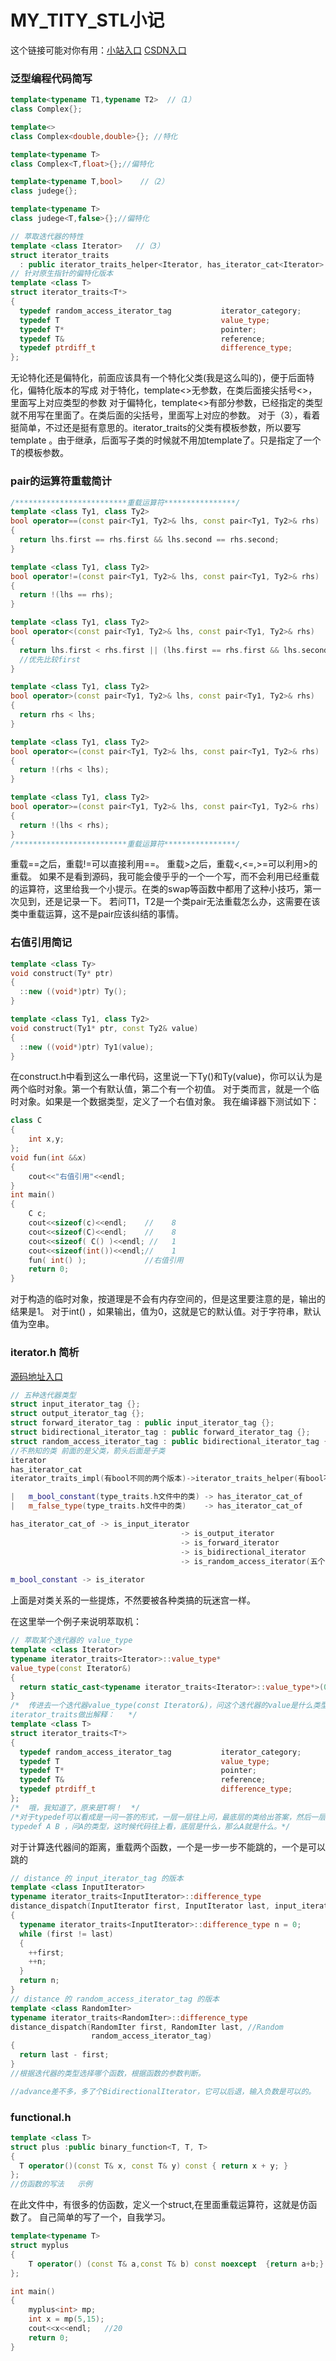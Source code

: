 # MY_TITY_STL小记

这个链接可能对你有用：[小站入口](https://codesniperyang.github.io/2020/06/30/c++newfeatures/) [CSDN入口](https://blog.csdn.net/qq_43693424/article/details/107052139) 

### 泛型编程代码简写

```c++
template<typename T1,typename T2>  //（1）
class Complex{};

template<>
class Complex<double,double>{}; //特化

template<typename T>
class Complex<T,float>{};//偏特化

template<typename T,bool>    //（2）
class judege{};

template<typename T>
class judege<T,false>{};//偏特化

// 萃取迭代器的特性
template <class Iterator>   //（3）
struct iterator_traits
  : public iterator_traits_helper<Iterator, has_iterator_cat<Iterator>::value> {};
// 针对原生指针的偏特化版本
template <class T>
struct iterator_traits<T*>
{
  typedef random_access_iterator_tag           iterator_category;
  typedef T                                    value_type;
  typedef T*                                   pointer;
  typedef T&                                   reference;
  typedef ptrdiff_t                            difference_type;
};

```

无论特化还是偏特化，前面应该具有一个特化父类(我是这么叫的)，便于后面特化，偏特化版本的写成
对于特化，template<>无参数，在类后面接尖括号<>，里面写上对应类型的参数
对于偏特化，template<>有部分参数，已经指定的类型就不用写在里面了。在类后面的尖括号，里面写上对应的参数。
对于（3），看着挺简单，不过还是挺有意思的。iterator_traits的父类有模板参数，所以要写template <class Iterator>。由于继承，后面写子类的时候就不用加template了。只是指定了一个T的模板参数。



### pair的运算符重载简计

```c++
/*************************重载运算符****************/
template <class Ty1, class Ty2>
bool operator==(const pair<Ty1, Ty2>& lhs, const pair<Ty1, Ty2>& rhs)
{
  return lhs.first == rhs.first && lhs.second == rhs.second;
}

template <class Ty1, class Ty2>
bool operator!=(const pair<Ty1, Ty2>& lhs, const pair<Ty1, Ty2>& rhs)
{
  return !(lhs == rhs);
}

template <class Ty1, class Ty2>
bool operator<(const pair<Ty1, Ty2>& lhs, const pair<Ty1, Ty2>& rhs)
{
  return lhs.first < rhs.first || (lhs.first == rhs.first && lhs.second < rhs.second);
  //优先比较first
}

template <class Ty1, class Ty2>
bool operator>(const pair<Ty1, Ty2>& lhs, const pair<Ty1, Ty2>& rhs)
{
  return rhs < lhs;
}

template <class Ty1, class Ty2>
bool operator<=(const pair<Ty1, Ty2>& lhs, const pair<Ty1, Ty2>& rhs)
{
  return !(rhs < lhs);
}

template <class Ty1, class Ty2>
bool operator>=(const pair<Ty1, Ty2>& lhs, const pair<Ty1, Ty2>& rhs)
{
  return !(lhs < rhs);
}
/*************************重载运算符****************/
```

重载==之后，重载!=可以直接利用==。
重载>之后，重载<,<=,>=可以利用>的重载。
如果不是看到源码，我可能会傻乎乎的一个一个写，而不会利用已经重载的运算符，这里给我一个小提示。在类的swap等函数中都用了这种小技巧，第一次见到，还是记录一下。
若问T1，T2是一个类pair无法重载怎么办，这需要在该类中重载运算，这不是pair应该纠结的事情。



### 右值引用简记

```c++
template <class Ty>
void construct(Ty* ptr)
{
  ::new ((void*)ptr) Ty();
}

template <class Ty1, class Ty2>
void construct(Ty1* ptr, const Ty2& value)
{
  ::new ((void*)ptr) Ty1(value);
}	
```

在construct.h中看到这么一串代码，这里说一下Ty()和Ty(value)，你可以认为是两个临时对象。第一个有默认值，第二个有一个初值。
对于类而言，就是一个临时对象。如果是一个数据类型，定义了一个右值对象。
我在编译器下测试如下：

```c++
class C
{
    int x,y;
};
void fun(int &&x)
{
    cout<<"右值引用"<<endl;
}
int main()
{
    C c;
    cout<<sizeof(c)<<endl;    //    8
    cout<<sizeof(C)<<endl;    //    8
    cout<<sizeof( C() )<<endl; //   1
    cout<<sizeof(int())<<endl;//    1
    fun( int() );             //右值引用
    return 0;
}

```

对于构造的临时对象，按道理是不会有内存空间的，但是这里要注意的是，输出的结果是1。
对于int() ，如果输出，值为0，这就是它的默认值。对于字符串，默认值为空串。



### iterator.h  简析

[源码地址入口](https://github.com/Alinshans/MyTinySTL/blob/master/MyTinySTL/iterator.h) 

```c++
// 五种迭代器类型
struct input_iterator_tag {};
struct output_iterator_tag {};
struct forward_iterator_tag : public input_iterator_tag {};
struct bidirectional_iterator_tag : public forward_iterator_tag {};
struct random_access_iterator_tag : public bidirectional_iterator_tag {};
//不熟知的类 前面的是父类，箭头后面是子类
iterator
has_iterator_cat
iterator_traits_impl(有bool不同的两个版本)->iterator_traits_helper(有bool不同的两个版本)  -> iterator_traits(有偏特化的多个版本)

|   m_bool_constant(type_traits.h文件中的类) -> has_iterator_cat_of     |
|   m_false_type(type_traits.h文件中的类)    -> has_iterator_cat_of		 | 

has_iterator_cat_of -> is_input_iterator
									  -> is_output_iterator
									  -> is_forward_iterator
									  -> is_bidirectional_iterator
									  -> is_random_access_iterator(五个子类)
									  
m_bool_constant -> is_iterator
```

上面是对类关系的一些提炼，不然要被各种类搞的玩迷宫一样。

在这里举一个例子来说明萃取机：

```c++
// 萃取某个迭代器的 value_type
template <class Iterator>
typename iterator_traits<Iterator>::value_type*
value_type(const Iterator&)
{
  return static_cast<typename iterator_traits<Iterator>::value_type*>(0);
}
/*  传进去一个迭代器value_type(const Iterator&)，问这个迭代器的value是什么类型啊？
iterator_traits做出解释：   */
template <class T>
struct iterator_traits<T*>
{
  typedef random_access_iterator_tag           iterator_category;
  typedef T                                    value_type;
  typedef T*                                   pointer;
  typedef T&                                   reference;
  typedef ptrdiff_t                            difference_type;
};
/*  哦，我知道了，原来是T啊！  */
/*对于typedef可以看成是一问一答的形式，一层一层往上问，最底层的类给出答案，然后一层一层又传到疑问这里。  
typedef A B ，问A的类型，这时候代码往上看，底层是什么，那么A就是什么。*/
```

对于计算迭代器间的距离，重载两个函数，一个是一步一步不能跳的，一个是可以跳的

```c++
// distance 的 input_iterator_tag 的版本
template <class InputIterator>
typename iterator_traits<InputIterator>::difference_type
distance_dispatch(InputIterator first, InputIterator last, input_iterator_tag)
{ 																						//Input
  typename iterator_traits<InputIterator>::difference_type n = 0;
  while (first != last)
  {
    ++first;
    ++n;
  }
  return n;
}
// distance 的 random_access_iterator_tag 的版本
template <class RandomIter>
typename iterator_traits<RandomIter>::difference_type
distance_dispatch(RandomIter first, RandomIter last, //Random
                  random_access_iterator_tag)
{
  return last - first;
}
//根据迭代器的类型选择哪个函数，根据函数的参数判断。

//advance差不多，多了个BidirectionalIterator，它可以后退，输入负数是可以的。
```

### **functional.h**

```c++
template <class T>
struct plus :public binary_function<T, T, T>
{
  T operator()(const T& x, const T& y) const { return x + y; }
};
//仿函数的写法   示例
```

在此文件中，有很多的仿函数，定义一个struct,在里面重载运算符，这就是仿函数了。
自己简单的写了一个，自我学习。

```c++
template<typename T>
struct myplus
{
    T operator() (const T& a,const T& b) const noexcept  {return a+b;}
};

int main()
{
    myplus<int> mp;
    int x = mp(5,15);
    cout<<x<<endl;   //20
    return 0;
}
```


